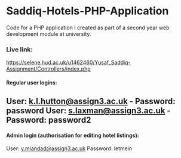 # Saddiq-Hotels-PHP-Application
Code for a PHP application I created as part of a second year web development module at university.

### Live link: 
https://selene.hud.ac.uk/u1462460/Yusaf_Saddiq-Assignment/Controllers/index.php 

#### Regular user logins:
User: k.l.hutton@assign3.ac.uk - 
Password: password
User: s.laxman@assign3.ac.uk - 
Password: password2
---
#### Admin login (authorisation for editing hotel listings):
User: y.miandad@assign3.ac.uk
Password: letmein

